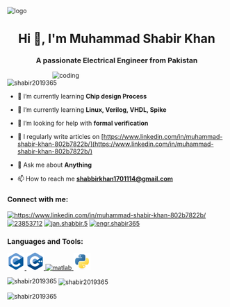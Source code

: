 ![logo]()
<h1 align="center">Hi 👋, I'm Muhammad Shabir Khan</h1>
<h3 align="center">A passionate Electrical Engineer from Pakistan</h3>

<img align="right" alt="coding" width="400" src="https://user-images.githubusercontent.com/55389276/140866485-8fb1c876-9a8f-4d6a-98dc-08c4981eaf70.gif">

<p align="left"> <img src="https://komarev.com/ghpvc/?username=shabir2019365&label=Profile%20views&color=0e75b6&style=flat" alt="shabir2019365" /> </p>

- 🔭 I’m currently learning **Chip design Process**

- 🌱 I’m currently learning **Linux, Verilog, VHDL, Spike**

- 🤝 I’m looking for help with **formal verification**

- 📝 I regularly write articles on [https://www.linkedin.com/in/muhammad-shabir-khan-802b7822b/](https://www.linkedin.com/in/muhammad-shabir-khan-802b7822b/)

- 💬 Ask me about **Anything**

- 📫 How to reach me **shabbirkhan1701114@gmail.com**

<h3 align="left">Connect with me:</h3>
<p align="left">
<a href="https://linkedin.com/in/https://www.linkedin.com/in/muhammad-shabir-khan-802b7822b/" target="blank"><img align="center" src="https://raw.githubusercontent.com/rahuldkjain/github-profile-readme-generator/master/src/images/icons/Social/linked-in-alt.svg" alt="https://www.linkedin.com/in/muhammad-shabir-khan-802b7822b/" height="30" width="40" /></a>
<a href="https://stackoverflow.com/users/23853712" target="blank"><img align="center" src="https://raw.githubusercontent.com/rahuldkjain/github-profile-readme-generator/master/src/images/icons/Social/stack-overflow.svg" alt="23853712" height="30" width="40" /></a>
<a href="https://fb.com/jan.shabbir.5" target="blank"><img align="center" src="https://raw.githubusercontent.com/rahuldkjain/github-profile-readme-generator/master/src/images/icons/Social/facebook.svg" alt="jan.shabbir.5" height="30" width="40" /></a>
<a href="https://instagram.com/engr.shabir365" target="blank"><img align="center" src="https://raw.githubusercontent.com/rahuldkjain/github-profile-readme-generator/master/src/images/icons/Social/instagram.svg" alt="engr.shabir365" height="30" width="40" /></a>
</p>

<h3 align="left">Languages and Tools:</h3>
<p align="left"> <a href="https://www.cprogramming.com/" target="_blank" rel="noreferrer"> <img src="https://raw.githubusercontent.com/devicons/devicon/master/icons/c/c-original.svg" alt="c" width="40" height="40"/> </a> <a href="https://www.w3schools.com/cpp/" target="_blank" rel="noreferrer"> <img src="https://raw.githubusercontent.com/devicons/devicon/master/icons/cplusplus/cplusplus-original.svg" alt="cplusplus" width="40" height="40"/> </a> <a href="https://www.mathworks.com/" target="_blank" rel="noreferrer"> <img src="https://upload.wikimedia.org/wikipedia/commons/2/21/Matlab_Logo.png" alt="matlab" width="40" height="40"/> </a> <a href="https://www.python.org" target="_blank" rel="noreferrer"> <img src="https://raw.githubusercontent.com/devicons/devicon/master/icons/python/python-original.svg" alt="python" width="40" height="40"/> </a> </p>

<p><img align="left" src="https://github-readme-stats.vercel.app/api/top-langs?username=shabir2019365&show_icons=true&locale=en&layout=compact" alt="shabir2019365" /></p>

<p>&nbsp;<img align="center" src="https://github-readme-stats.vercel.app/api?username=shabir2019365&show_icons=true&locale=en" alt="shabir2019365" /></p>

<p><img align="center" src="https://github-readme-streak-stats.herokuapp.com/?user=shabir2019365&" alt="shabir2019365" /></p>
